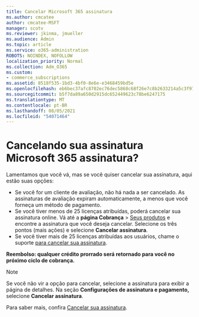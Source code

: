 ```yaml
---
title: Cancelar Microsoft 365 assinatura
ms.author: cmcatee
author: cmcatee-MSFT
manager: scotv
ms.reviewer: jkinma, jmueller
ms.audience: Admin
ms.topic: article
ms.service: o365-administration
ROBOTS: NOINDEX, NOFOLLOW
localization_priority: Normal
ms.collection: Adm_O365
ms.custom:
- commerce_subscriptions
ms.assetid: 8518f535-1bd3-4bf0-8e6e-e3468459bd5e
ms.openlocfilehash: eb6bec37afc8702ec76dec5868c68f26e7c8b2633214a5c3f9776d7bb555bf64
ms.sourcegitcommit: b5f7da89a650d2915dc652449623c78be6247175
ms.translationtype: MT
ms.contentlocale: pt-BR
ms.lasthandoff: 08/05/2021
ms.locfileid: "54071464"
---
```

# <a name="canceling-your-microsoft-365-subscription"></a>Cancelando sua assinatura Microsoft 365 assinatura?

Lamentamos que você vá, mas se você quiser cancelar sua assinatura, aqui estão suas opções:
  
- Se você for um cliente de avaliação, não há nada a ser cancelado. As assinaturas de avaliação expiram automaticamente, a menos que você forneça um método de pagamento.
- Se você tiver menos de 25 licenças atribuídas, poderá cancelar sua assinatura online. Vá até a **página Cobrança** \> [Seus produtos](https://go.microsoft.com/fwlink/p/?linkid=842054) e encontre a assinatura que você deseja cancelar. Selecione os três pontos (mais ações) e selecione **Cancelar assinatura**.
- Se você tiver mais de 25 licenças atribuídas aos usuários, chame o suporte [para cancelar sua assinatura](https://go.microsoft.com/fwlink/p/?linkid=518322).

**Reembolso: qualquer crédito prorrado será retornado para você no próximo ciclo de cobrança.**

> [!NOTE]
> Se você não vir a opção para cancelar, selecione a assinatura para exibir a página de detalhes. Na seção **Configurações de assinatura e pagamento,** selecione **Cancelar assinatura**.

Para saber mais, confira [Cancelar sua assinatura](/microsoft-365/commerce/subscriptions/cancel-your-subscription).